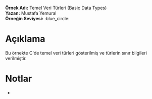 **Örnek Adı:** Temel Veri Türleri (Basic Data Types) <br>
**Yazan:** Mustafa Yemural <br>
**Örneğin Seviyesi:** :blue_circle: <br>
# Açıklama #
<p>Bu örnekte C'de temel veri türleri gösterilmiş ve türlerin sınır bilgileri verilmiştir.</p>

# Notlar #
- 
